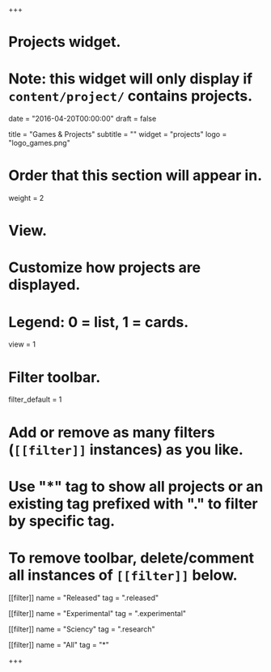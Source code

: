 +++
# Projects widget.
# Note: this widget will only display if `content/project/` contains projects.

date = "2016-04-20T00:00:00"
draft = false

title = "Games & Projects"
subtitle = ""
widget = "projects"
logo = "logo_games.png"

# Order that this section will appear in.
weight = 2

# View.
# Customize how projects are displayed.
# Legend: 0 = list, 1 = cards.
view = 1

# Filter toolbar.

filter_default = 1
# Add or remove as many filters (`[[filter]]` instances) as you like.
# Use "*" tag to show all projects or an existing tag prefixed with "." to filter by specific tag.
# To remove toolbar, delete/comment all instances of `[[filter]]` below.
 
[[filter]]
  name = "Released"
  tag = ".released"

[[filter]]
  name = "Experimental"
  tag = ".experimental"

[[filter]]
  name = "Sciency"
  tag = ".research"

[[filter]]
  name = "All"
  tag = "*"

+++

